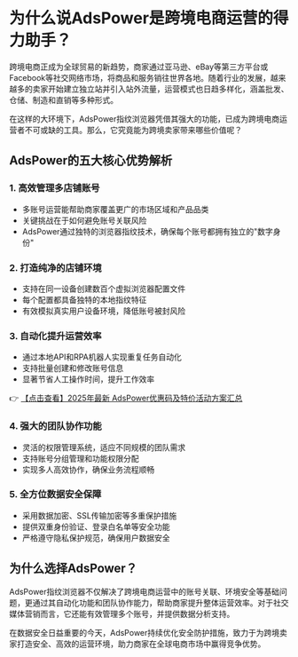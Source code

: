 # 为什么说AdsPower是跨境电商运营的得力助手？

跨境电商正成为全球贸易的新趋势，商家通过亚马逊、eBay等第三方平台或Facebook等社交网络市场，将商品和服务销往世界各地。随着行业的发展，越来越多的卖家开始建立独立站并引入站外流量，运营模式也日趋多样化，涵盖批发、仓储、制造和直销等多种形式。

在这样的大环境下，AdsPower指纹浏览器凭借其强大的功能，已成为跨境电商运营者不可或缺的工具。那么，它究竟能为跨境卖家带来哪些价值呢？

## AdsPower的五大核心优势解析

### 1. 高效管理多店铺账号
- 多账号运营能帮助商家覆盖更广的市场区域和产品品类
- 关键挑战在于如何避免账号关联风险
- AdsPower通过独特的浏览器指纹技术，确保每个账号都拥有独立的"数字身份"

### 2. 打造纯净的店铺环境
- 支持在同一设备创建数百个虚拟浏览器配置文件
- 每个配置都具备独特的本地指纹特征
- 有效模拟真实用户设备环境，降低账号被封风险

### 3. 自动化提升运营效率
- 通过本地API和RPA机器人实现重复任务自动化
- 支持批量创建和修改账号信息
- 显著节省人工操作时间，提升工作效率

👉 [【点击查看】2025年最新 AdsPower优惠码及特价活动方案汇总](https://bit.ly/adspower_free)

### 4. 强大的团队协作功能
- 灵活的权限管理系统，适应不同规模的团队需求
- 支持账号分组管理和功能权限分配
- 实现多人高效协作，确保业务流程顺畅

### 5. 全方位数据安全保障
- 采用数据加密、SSL传输加密等多重保护措施
- 提供双重身份验证、登录白名单等安全功能
- 严格遵守隐私保护规范，确保用户数据安全

## 为什么选择AdsPower？

AdsPower指纹浏览器不仅解决了跨境电商运营中的账号关联、环境安全等基础问题，更通过其自动化功能和团队协作能力，帮助商家提升整体运营效率。对于社交媒体营销而言，它还能有效管理多个账号，并提供数据分析支持。

在数据安全日益重要的今天，AdsPower持续优化安全防护措施，致力于为跨境卖家打造安全、高效的运营环境，助力商家在全球电商市场中赢得竞争优势。